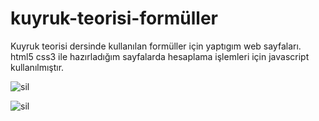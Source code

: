 # kuyruk-teorisi-formüller

Kuyruk teorisi dersinde kullanılan formüller için yaptıgım web sayfaları.
html5 css3 ile hazırladığım sayfalarda hesaplama işlemleri için javascript kullanılmıştır. 

![sil](https://user-images.githubusercontent.com/74815003/129202222-389eaac6-185c-4d6e-84e7-cf9c202ef253.png)

![sil](https://user-images.githubusercontent.com/74815003/129202958-8bea0cbf-65a1-4994-bef5-bf2c88688073.png)



